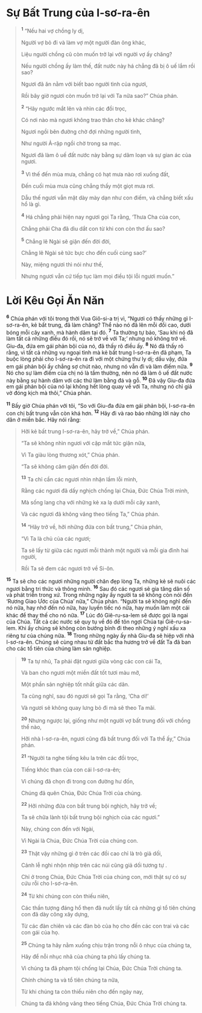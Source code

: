 # Sự Bất Trung của I-sơ-ra-ên

> <sup><b>1</b></sup> “Nếu hai vợ chồng ly dị,
> 
> Người vợ bỏ đi và làm vợ một người đàn ông khác,
> 
> Liệu người chồng cũ còn muốn trở lại với người vợ ấy chăng?
> 
> Nếu người chồng ấy làm thế, đất nước này há chẳng đã bị ô uế lắm rồi sao?
> 
> Ngươi đã ăn nằm với biết bao người tình của ngươi,
> 
> Rồi bây giờ ngươi còn muốn trở lại với Ta nữa sao?” Chúa phán.
> 
> <sup><b>2</b></sup> “Hãy ngước mắt lên và nhìn các đồi trọc,
> 
> Có nơi nào mà ngươi không trao thân cho kẻ khác chăng?
> 
> Ngươi ngồi bên đường chờ đợi những người tình,
> 
> Như người Ả-rập ngồi chờ trong sa mạc.
> 
> Ngươi đã làm ô uế đất nước này bằng sự dâm loạn và sự gian ác của ngươi.
> 
> <sup><b>3</b></sup> Vì thế đến mùa mưa, chẳng có hạt mưa nào rơi xuống đất,
> 
> Ðến cuối mùa mưa cũng chẳng thấy một giọt mưa rơi.
> 
> Dẫu thế ngươi vẫn mặt dày mày dạn như con điếm, và chẳng biết xấu hổ là gì.
> 
> <sup><b>4</b></sup> Há chẳng phải hiện nay ngươi gọi Ta rằng, ‘Thưa Cha của con,
> 
> Chẳng phải Cha đã dìu dắt con từ khi con còn thơ ấu sao?
> 
> <sup><b>5</b></sup> Chẳng lẽ Ngài sẽ giận đến đời đời,
> 
> Chẳng lẽ Ngài sẽ tức bực cho đến cuối cùng sao?’
> 
> Này, miệng ngươi thì nói như thế,
> 
> Nhưng ngươi vẫn cứ tiếp tục làm mọi điều tội lỗi ngươi muốn.”

# Lời Kêu Gọi Ăn Năn
<sup><b>6</b></sup> Chúa phán với tôi trong thời Vua Giô-si-a trị vì, “Ngươi có thấy những gì I-sơ-ra-ên, kẻ bất trung, đã làm chăng? Thể nào nó đã lên mỗi đồi cao, dưới bóng mỗi cây xanh, mà hành dâm tại đó. <sup><b>7</b></sup> Ta thường tự bảo, ‘Sau khi nó đã làm tất cả những điều đó rồi, nó sẽ trở về với Ta;’ nhưng nó không trở về. Giu-đa, đứa em gái phản bội của nó, đã thấy rõ điều ấy. <sup><b>8</b></sup> Nó đã thấy rõ rằng, vì tất cả những vụ ngoại tình mà kẻ bất trung I-sơ-ra-ên đã phạm, Ta buộc lòng phải cho I-sơ-ra-ên ra đi với một chứng thư ly dị; dầu vậy, đứa em gái phản bội ấy chẳng sợ chút nào, nhưng nó vẫn đi và làm điếm nữa. <sup><b>9</b></sup> Nó cho sự làm điếm của chị nó là tầm thường, nên nó đã làm ô uế đất nước này bằng sự hành dâm với các thứ làm bằng đá và gỗ. <sup><b>10</b></sup> Ðã vậy Giu-đa đứa em gái phản bội của nó lại không hết lòng quay về với Ta, nhưng nó chỉ giả vờ đóng kịch mà thôi,” Chúa phán.

<sup><b>11</b></sup> Bấy giờ Chúa phán với tôi, “So với Giu-đa đứa em gái phản bội, I-sơ-ra-ên con chị bất trung vẫn còn khá hơn. <sup><b>12</b></sup> Hãy đi và rao báo những lời này cho dân ở miền bắc. Hãy nói rằng:

> Hỡi kẻ bất trung I-sơ-ra-ên, hãy trở về,” Chúa phán.
> 
> “Ta sẽ không nhìn ngươi với cặp mắt tức giận nữa,
> 
> Vì Ta giàu lòng thương xót,” Chúa phán.
> 
> “Ta sẽ không căm giận đến đời đời.
> 
> <sup><b>13</b></sup> Ta chỉ cần các ngươi nhìn nhận lầm lỗi mình,
> 
> Rằng các ngươi đã dấy nghịch chống lại Chúa, Ðức Chúa Trời mình,
> 
> Mà sống lang chạ với những kẻ xa lạ dưới mỗi cây xanh,
> 
> Và các ngươi đã không vâng theo tiếng Ta,” Chúa phán.
> 
> <sup><b>14</b></sup> “Hãy trở về, hỡi những đứa con bất trung,” Chúa phán,
> 
> “Vì Ta là chủ của các ngươi;
> 
> Ta sẽ lấy từ giữa các ngươi mỗi thành một người và mỗi gia đình hai người,
> 
> Rồi Ta sẽ đem các ngươi trở về Si-ôn.

<sup><b>15</b></sup> Ta sẽ cho các ngươi những người chăn đẹp lòng Ta, những kẻ sẽ nuôi các ngươi bằng tri thức và thông minh. <sup><b>16</b></sup> Sau đó các ngươi sẽ gia tăng dân số và phát triển trong xứ. Trong những ngày ấy người ta sẽ không còn nói đến ‘Rương Giao Ước của Chúa’ nữa,” Chúa phán. “Người ta sẽ không nghĩ đến nó nữa, hay nhớ đến nó nữa, hay luyến tiếc nó nữa, hay muốn làm một cái khác để thay thế cho nó nữa. <sup><b>17</b></sup> Lúc đó Giê-ru-sa-lem sẽ được gọi là ngai của Chúa. Tất cả các nước sẽ quy tụ về đó để tôn ngợi Chúa tại Giê-ru-sa-lem. Khi ấy chúng sẽ không còn bướng bỉnh đi theo những ý nghĩ xấu xa riêng tư của chúng nữa. <sup><b>18</b></sup> Trong những ngày ấy nhà Giu-đa sẽ hiệp với nhà I-sơ-ra-ên. Chúng sẽ cùng nhau từ đất bắc tha hương trở về đất Ta đã ban cho các tổ tiên của chúng làm sản nghiệp.

> <sup><b>19</b></sup> Ta tự nhủ, Ta phải đặt ngươi giữa vòng các con cái Ta,
> 
> Và ban cho ngươi một miền đất tốt tươi màu mỡ,
> 
> Một phần sản nghiệp tốt nhất giữa các dân.
> 
> Ta cũng nghĩ, sau đó ngươi sẽ gọi Ta rằng, ‘Cha ơi!’
> 
> Và ngươi sẽ không quay lưng bỏ đi mà sẽ theo Ta mãi.
> 
> <sup><b>20</b></sup> Nhưng ngược lại, giống như một người vợ bất trung đối với chồng thể nào,
> 
> Hỡi nhà I-sơ-ra-ên, ngươi cũng đã bất trung đối với Ta thể ấy,” Chúa phán.
>
> <sup><b>21</b></sup> “Người ta nghe tiếng kêu la trên các đồi trọc,
> 
> Tiếng khóc than của con cái I-sơ-ra-ên;
> 
> Vì chúng đã chọn đi trong con đường hư đốn,
> 
> Chúng đã quên Chúa, Ðức Chúa Trời của chúng.
> 
> <sup><b>22</b></sup> Hỡi những đứa con bất trung bội nghịch, hãy trở về;
> 
> Ta sẽ chữa lành tội bất trung bội nghịch của các ngươi.”
>
> Này, chúng con đến với Ngài,
> 
> Vì Ngài là Chúa, Ðức Chúa Trời của chúng con.
> 
> <sup><b>23</b></sup> Thật vậy những gì ở trên các đồi cao chỉ là trò giả dối,
> 
> Cảnh lễ nghi nhộn nhịp trên các núi cũng giả dối tương tự .
> 
> Chỉ ở trong Chúa, Ðức Chúa Trời của chúng con, mới thật sự có sự cứu rỗi cho I-sơ-ra-ên.
> 
> <sup><b>24</b></sup> Từ khi chúng con còn thiếu niên,
> 
> Các thần tượng đáng hổ thẹn đã nuốt lấy tất cả những gì tổ tiên chúng con đã dày công xây dựng,
> 
> Từ các đàn chiên và các đàn bò của họ cho đến các con trai và các con gái của họ.
>
> <sup><b>25</b></sup> Chúng ta hãy nằm xuống chịu trận trong nỗi ô nhục của chúng ta,
> 
> Hãy để nỗi nhục nhã của chúng ta phủ lấy chúng ta.
> 
> Vì chúng ta đã phạm tội chống lại Chúa, Ðức Chúa Trời chúng ta.
> 
> Chính chúng ta và tổ tiên chúng ta nữa,
> 
> Từ khi chúng ta còn thiếu niên cho đến ngày nay,
> 
> Chúng ta đã không vâng theo tiếng Chúa, Ðức Chúa Trời chúng ta.